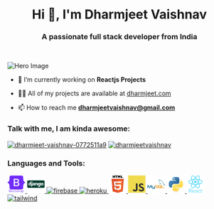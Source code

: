 <h1 align="center">Hi 👋, I'm Dharmjeet Vaishnav</h1>
<h3 align="center">A passionate full stack developer from India</h3>
<br/>

![Hero Image](https://github.com/dharmjeetvaishnav/dharmjeetvaishnav/blob/main/Web%20Developer_Monochromatic.png)

- 🔭 I’m currently working on **Reactjs Projects**

- 👨‍💻 All of my projects are available at [dharmjeet.com](https://dharmjeet.com)

- 📫 How to reach me **dharmjeetvaishnav@gmail.com**

<h3 align="left">Talk with me, I am kinda awesome:</h3>
<p align="left">
<a href="https://linkedin.com/in/dharmjeet-vaishnav-0772511a9" target="blank"><img align="center" src="https://cdn.jsdelivr.net/npm/simple-icons@3.0.1/icons/linkedin.svg" alt="dharmjeet-vaishnav-0772511a9" height="30" width="40" /></a>
<a href="https://instagram.com/dharmjeetvaishnav" target="blank"><img align="center" src="https://cdn.jsdelivr.net/npm/simple-icons@3.0.1/icons/instagram.svg" alt="dharmjeetvaishnav" height="30" width="40" /></a>
</p>

<h3 align="left">Languages and Tools:</h3>
<p align="left"> <a href="https://getbootstrap.com" target="_blank"> <img src="https://raw.githubusercontent.com/devicons/devicon/master/icons/bootstrap/bootstrap-plain-wordmark.svg" alt="bootstrap" width="40" height="40"/> </a> <a href="https://www.djangoproject.com/" target="_blank"> <img src="https://raw.githubusercontent.com/devicons/devicon/master/icons/django/django-original.svg" alt="django" width="40" height="40"/> </a> <a href="https://firebase.google.com/" target="_blank"> <img src="https://www.vectorlogo.zone/logos/firebase/firebase-icon.svg" alt="firebase" width="40" height="40"/> </a> <a href="https://heroku.com" target="_blank"> <img src="https://www.vectorlogo.zone/logos/heroku/heroku-icon.svg" alt="heroku" width="40" height="40"/> </a> <a href="https://www.w3.org/html/" target="_blank"> <img src="https://raw.githubusercontent.com/devicons/devicon/master/icons/html5/html5-original-wordmark.svg" alt="html5" width="40" height="40"/> </a> <a href="https://developer.mozilla.org/en-US/docs/Web/JavaScript" target="_blank"> <img src="https://raw.githubusercontent.com/devicons/devicon/master/icons/javascript/javascript-original.svg" alt="javascript" width="40" height="40"/> </a> <a href="https://www.mysql.com/" target="_blank"> <img src="https://raw.githubusercontent.com/devicons/devicon/master/icons/mysql/mysql-original-wordmark.svg" alt="mysql" width="40" height="40"/> </a> <a href="https://www.python.org" target="_blank"> <img src="https://raw.githubusercontent.com/devicons/devicon/master/icons/python/python-original.svg" alt="python" width="40" height="40"/> </a> <a href="https://reactjs.org/" target="_blank"> <img src="https://raw.githubusercontent.com/devicons/devicon/master/icons/react/react-original-wordmark.svg" alt="react" width="40" height="40"/> </a> <a href="https://tailwindcss.com/" target="_blank"> <img src="https://www.vectorlogo.zone/logos/tailwindcss/tailwindcss-icon.svg" alt="tailwind" width="40" height="40"/> </a> </p>






<!--
**dharmjeetvaishnav/dharmjeetvaishnav** is a ✨ _special_ ✨ repository because its `README.md` (this file) appears on your GitHub profile.

Here are some ideas to get you started:

- 🔭 I’m currently working on ...
- 🌱 I’m currently learning ...
- 👯 I’m looking to collaborate on ...
- 🤔 I’m looking for help with ...
- 💬 Ask me about ...
- 📫 How to reach me: ...
- 😄 Pronouns: ...
- ⚡ Fun fact: ...
-->

